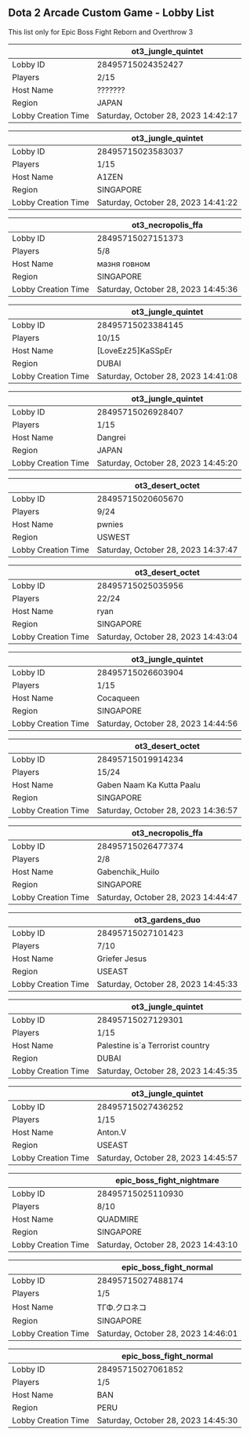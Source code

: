 ## Dota 2 Arcade Custom Game - Lobby List

This list only for Epic Boss Fight Reborn and Overthrow 3

|  | ot3_jungle_quintet |
| ------ | ------ |
| Lobby ID | 28495715024352427 |
| Players | 2/15 |
| Host Name | ??????? |
| Region | JAPAN |
| Lobby Creation Time | Saturday, October 28, 2023 14:42:17 |


|  | ot3_jungle_quintet |
| ------ | ------ |
| Lobby ID | 28495715023583037 |
| Players | 1/15 |
| Host Name | A1ZEN |
| Region | SINGAPORE |
| Lobby Creation Time | Saturday, October 28, 2023 14:41:22 |


|  | ot3_necropolis_ffa |
| ------ | ------ |
| Lobby ID | 28495715027151373 |
| Players | 5/8 |
| Host Name | мазня говном |
| Region | SINGAPORE |
| Lobby Creation Time | Saturday, October 28, 2023 14:45:36 |


|  | ot3_jungle_quintet |
| ------ | ------ |
| Lobby ID | 28495715023384145 |
| Players | 10/15 |
| Host Name | [LoveEz25]KaSSpEr |
| Region | DUBAI |
| Lobby Creation Time | Saturday, October 28, 2023 14:41:08 |


|  | ot3_jungle_quintet |
| ------ | ------ |
| Lobby ID | 28495715026928407 |
| Players | 1/15 |
| Host Name | Dangrei |
| Region | JAPAN |
| Lobby Creation Time | Saturday, October 28, 2023 14:45:20 |


|  | ot3_desert_octet |
| ------ | ------ |
| Lobby ID | 28495715020605670 |
| Players | 9/24 |
| Host Name | pwnies |
| Region | USWEST |
| Lobby Creation Time | Saturday, October 28, 2023 14:37:47 |


|  | ot3_desert_octet |
| ------ | ------ |
| Lobby ID | 28495715025035956 |
| Players | 22/24 |
| Host Name | ryan |
| Region | SINGAPORE |
| Lobby Creation Time | Saturday, October 28, 2023 14:43:04 |


|  | ot3_jungle_quintet |
| ------ | ------ |
| Lobby ID | 28495715026603904 |
| Players | 1/15 |
| Host Name | Cocaqueen |
| Region | SINGAPORE |
| Lobby Creation Time | Saturday, October 28, 2023 14:44:56 |


|  | ot3_desert_octet |
| ------ | ------ |
| Lobby ID | 28495715019914234 |
| Players | 15/24 |
| Host Name | Gaben Naam Ka Kutta Paalu |
| Region | SINGAPORE |
| Lobby Creation Time | Saturday, October 28, 2023 14:36:57 |


|  | ot3_necropolis_ffa |
| ------ | ------ |
| Lobby ID | 28495715026477374 |
| Players | 2/8 |
| Host Name | Gabenchik_Huilo |
| Region | SINGAPORE |
| Lobby Creation Time | Saturday, October 28, 2023 14:44:47 |


|  | ot3_gardens_duo |
| ------ | ------ |
| Lobby ID | 28495715027101423 |
| Players | 7/10 |
| Host Name | Griefer Jesus |
| Region | USEAST |
| Lobby Creation Time | Saturday, October 28, 2023 14:45:33 |


|  | ot3_jungle_quintet |
| ------ | ------ |
| Lobby ID | 28495715027129301 |
| Players | 1/15 |
| Host Name | Palestine is`a Terrorist country |
| Region | DUBAI |
| Lobby Creation Time | Saturday, October 28, 2023 14:45:35 |


|  | ot3_jungle_quintet |
| ------ | ------ |
| Lobby ID | 28495715027436252 |
| Players | 1/15 |
| Host Name | Anton.V |
| Region | USEAST |
| Lobby Creation Time | Saturday, October 28, 2023 14:45:57 |


|  | epic_boss_fight_nightmare |
| ------ | ------ |
| Lobby ID | 28495715025110930 |
| Players | 8/10 |
| Host Name | QUADMIRE |
| Region | SINGAPORE |
| Lobby Creation Time | Saturday, October 28, 2023 14:43:10 |


|  | epic_boss_fight_normal |
| ------ | ------ |
| Lobby ID | 28495715027488174 |
| Players | 1/5 |
| Host Name | ΤΓΦ.クロネコ |
| Region | SINGAPORE |
| Lobby Creation Time | Saturday, October 28, 2023 14:46:01 |


|  | epic_boss_fight_normal |
| ------ | ------ |
| Lobby ID | 28495715027061852 |
| Players | 1/5 |
| Host Name | BAN |
| Region | PERU |
| Lobby Creation Time | Saturday, October 28, 2023 14:45:30 |


